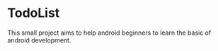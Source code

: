 # TodoList
This small project aims to help android beginners to learn the basic of android development.

